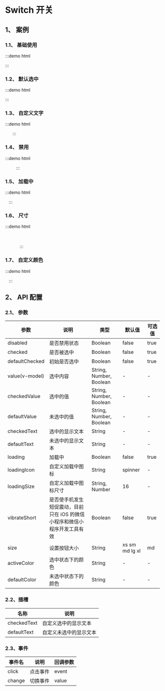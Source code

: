# Switch 开关

## 1、 案例

### 1.1、 基础使用

:::demo html

<mb-switch />
:::

### 1.2、 默认选中

:::demo html

<mb-switch defaultChecked />
:::

### 1.3、 自定义文字

:::demo html

<mb-switch checkedText="开" defaultText="关"/>&nbsp;&nbsp;
<mb-switch defaultChecked checkedText="开" defaultText="关"/>&nbsp;&nbsp;
<mb-switch checkedText="开" defaultText="关">
<template v-slot:checkedText><mb-icon type="check"></mb-icon></template>
<template v-slot:defaultText><mb-icon type="times"></mb-icon></template>
</mb-switch>
:::

### 1.4、 禁用

:::demo html

<mb-switch disabled />&nbsp;&nbsp;
<mb-switch disabled defaultChecked />&nbsp;&nbsp;
<mb-switch disabled checkedText="开" defaultText="关"/>&nbsp;&nbsp;
<mb-switch disabled defaultChecked checkedText="开" defaultText="关"/>
:::

### 1.5、 加载中

:::demo html

<mb-switch loading checkedText="开" defaultText="关"/>&nbsp;&nbsp;
<mb-switch loading defaultChecked checkedText="开" defaultText="关"/>
:::

### 1.6、 尺寸

:::demo html

<mb-switch size="xs"/>&nbsp;&nbsp;
<mb-switch size="sm"/>&nbsp;&nbsp;
<mb-switch size="md"/>&nbsp;&nbsp;
<mb-switch size="lg"/>&nbsp;&nbsp;
<mb-switch size="xl"/>
<br/>
<br/>
<mb-switch size="xs" checkedText="开" defaultText="关"/>&nbsp;&nbsp;
<mb-switch size="sm" checkedText="开" defaultText="关"/>&nbsp;&nbsp;
<mb-switch size="md" checkedText="开" defaultText="关"/>&nbsp;&nbsp;
<mb-switch size="lg" checkedText="开" defaultText="关"/>&nbsp;&nbsp;
<mb-switch size="xl" checkedText="开" defaultText="关"/>
:::

### 1.7、 自定义颜色

:::demo html

<mb-switch activeColor="#e6a23c" defaultColor="#343a40"/>&nbsp;&nbsp;
<mb-switch activeColor="#f56c6c" defaultColor="#67c23a"/>
:::

## 2、 API 配置

### 2.1、 参数

| 参数           | 说明                                                                      | 类型                    | 默认值         | 可选值 |
| -------------- | ------------------------------------------------------------------------- | ----------------------- | -------------- | ------ |
| disabled       | 是否禁用状态                                                              | Boolean                 | false          | true   |
| checked        | 是否被选中                                                                | Boolean                 | false          | true   |
| defaultChecked | 初始是否选中                                                              | Boolean                 | false          | true   |
| value(v-model) | 选中内容                                                                  | String, Number, Boolean | -              | -      |
| checkedValue   | 选中的值                                                                  | String, Number, Boolean | -              | -      |
| defaultValue   | 未选中的值                                                                | String, Number, Boolean | -              | -      |
| checkedText    | 选中的显示文本                                                            | String                  | -              | -      |
| defaultText    | 未选中的显示文本                                                          | String                  | -              | -      |
| loading        | 加载中                                                                    | Boolean                 | false          | true   |
| loadingIcon    | 自定义加载中图标                                                          | String                  | spinner        | -      |
| loadingSize    | 自定义加载中图标尺寸                                                      | String, Number          | 16             | -      |
| vibrateShort   | 是否使手机发生短促震动，目前只在 iOS 的微信小程序和微信小程序开发工具有效 | Boolean                 | false          | true   |
| size           | 设置按钮大小                                                              | String                  | xs sm md lg xl | md     |
| activeColor    | 选中状态下的颜色                                                          | String                  | -              | -      |
| defaultColor   | 未选中状态下的颜色                                                        | String                  | -              | -      |

### 2.2、插槽

| 名称        | 说明                   |
| ----------- | ---------------------- |
| checkedText | 自定义选中的显示文本   |
| defaultText | 自定义未选中的显示文本 |

### 2.3、事件

| 事件名 | 说明     | 回调参数 |
| ------ | -------- | -------- |
| click  | 点击事件 | event    |
| change | 切换事件 | value    |
